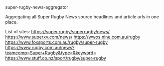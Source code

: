 super-rugby-news-aggregator

Aggregating all Super Rugby News source headlines and article urls in one place.

List of sites:
https://super.rugby/superrugby/news/
https://www.superxv.com/news/
https://wwos.nine.com.au/rugby
https://www.foxsports.com.au/rugby/super-rugby
https://www.rugby.com.au/news?teamcomp=Super+Rugby&type=&keyword=
https://www.stuff.co.nz/sport/rugby/super-rugby